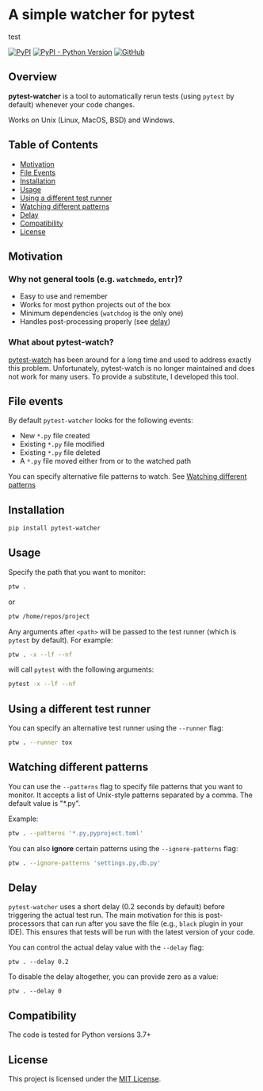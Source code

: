 # A simple watcher for pytest

test

[![PyPI](https://img.shields.io/pypi/v/pytest-watcher)](https://pypi.org/project/pytest-watcher/)
[![PyPI - Python Version](https://img.shields.io/pypi/pyversions/pytest-watcher)](https://pypi.org/project/pytest-watcher/)
[![GitHub](https://img.shields.io/github/license/olzhasar/pytest-watcher)](https://github.com/olzhasar/pytest-watcher/blob/master/LICENSE)

## Overview

**pytest-watcher** is a tool to automatically rerun tests (using `pytest` by default) whenever your code changes.

Works on Unix (Linux, MacOS, BSD) and Windows.

## Table of Contents

- [Motivation](#motivation)
- [File Events](#file-events)
- [Installation](#installation)
- [Usage](#usage)
- [Using a different test runner](#using-a-different-test-runner)
- [Watching different patterns](#watching-different-patterns)
- [Delay](#delay)
- [Compatibility](#compatibility)
- [License](#license)

## Motivation

### Why not general tools (e.g. `watchmedo`, `entr`)?

- Easy to use and remember
- Works for most python projects out of the box
- Minimum dependencies (`watchdog` is the only one)
- Handles post-processing properly (see [delay](#delay))

### What about pytest-watch?

[pytest-watch](https://github.com/joeyespo/pytest-watch) has been around for a long time and used to address exactly this problem. Unfortunately, pytest-watch is no longer maintained and does not work for many users. To provide a substitute, I developed this tool.

## File events

By default `pytest-watcher` looks for the following events:

- New `*.py` file created
- Existing `*.py` file modified
- Existing `*.py` file deleted
- A `*.py` file moved either from or to the watched path

You can specify alternative file patterns to watch. See [Watching different patterns](#watching-different-patterns)

## Installation

```sh
pip install pytest-watcher
```

## Usage

Specify the path that you want to monitor:

```sh
ptw .
```

or

```sh
ptw /home/repos/project
```

Any arguments after `<path>` will be passed to the test runner (which is `pytest` by default). For example:

```sh
ptw . -x --lf --nf
```

will call `pytest` with the following arguments:

```sh
pytest -x --lf --nf
```

## Using a different test runner

You can specify an alternative test runner using the `--runner` flag:

```sh
ptw . --runner tox
```

## Watching different patterns

You can use the `--patterns` flag to specify file patterns that you want to monitor. It accepts a list of Unix-style patterns separated by a comma. The default value is "\*.py".

Example:

```sh
ptw . --patterns '*.py,pyproject.toml'
```

You can also **ignore** certain patterns using the `--ignore-patterns` flag:

```sh
ptw . --ignore-patterns 'settings.py,db.py'
```

## Delay

`pytest-watcher` uses a short delay (0.2 seconds by default) before triggering the actual test run. The main motivation for this is post-processors that can run after you save the file (e.g., `black` plugin in your IDE). This ensures that tests will be run with the latest version of your code.

You can control the actual delay value with the `--delay` flag:

`ptw . --delay 0.2`

To disable the delay altogether, you can provide zero as a value:

`ptw . --delay 0`

## Compatibility

The code is tested for Python versions 3.7+

## License

This project is licensed under the [MIT License](LICENSE).
